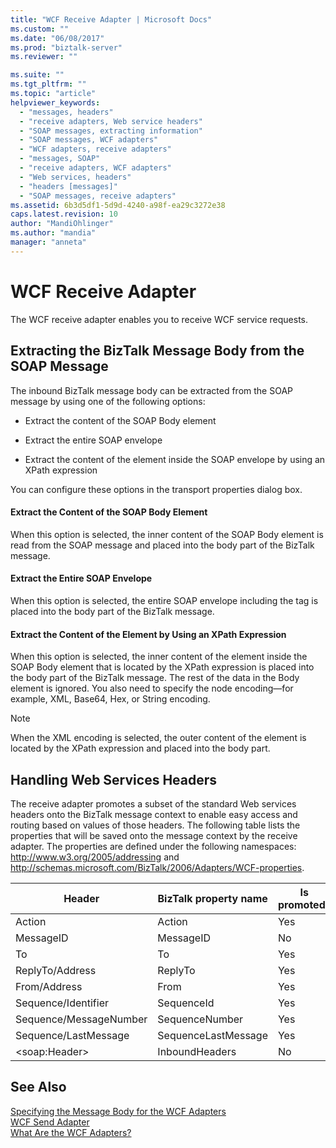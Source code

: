 ```yaml
---
title: "WCF Receive Adapter | Microsoft Docs"
ms.custom: ""
ms.date: "06/08/2017"
ms.prod: "biztalk-server"
ms.reviewer: ""

ms.suite: ""
ms.tgt_pltfrm: ""
ms.topic: "article"
helpviewer_keywords: 
  - "messages, headers"
  - "receive adapters, Web service headers"
  - "SOAP messages, extracting information"
  - "SOAP messages, WCF adapters"
  - "WCF adapters, receive adapters"
  - "messages, SOAP"
  - "receive adapters, WCF adapters"
  - "Web services, headers"
  - "headers [messages]"
  - "SOAP messages, receive adapters"
ms.assetid: 6b3d5df1-5d9d-4240-a98f-ea29c3272e38
caps.latest.revision: 10
author: "MandiOhlinger"
ms.author: "mandia"
manager: "anneta"
---
```

# WCF Receive Adapter
The WCF receive adapter enables you to receive WCF service requests.  
  
## Extracting the BizTalk Message Body from the SOAP Message  
 The inbound BizTalk message body can be extracted from the SOAP message by using one of the following options:  
  
-   Extract the content of the SOAP Body element  
  
-   Extract the entire SOAP envelope  
  
-   Extract the content of the element inside the SOAP envelope by using an XPath expression  
  
 You can configure these options in the transport properties dialog box.  
  
#### Extract the Content of the SOAP Body Element  
 When this option is selected, the inner content of the SOAP Body element is read from the SOAP message and placed into the body part of the BizTalk message.  
  
#### Extract the Entire SOAP Envelope  
 When this option is selected, the entire SOAP envelope including the tag is placed into the body part of the BizTalk message.  
  
#### Extract the Content of the Element by Using an XPath Expression  
 When this option is selected, the inner content of the element inside the SOAP Body element that is located by the XPath expression is placed into the body part of the BizTalk message. The rest of the data in the Body element is ignored. You also need to specify the node encoding—for example, XML, Base64, Hex, or String encoding.  
  
> [!NOTE]
>  When the XML encoding is selected, the outer content of the element is located by the XPath expression and placed into the body part.  
  
## Handling Web Services Headers  
 The receive adapter promotes a subset of the standard Web services headers onto the BizTalk message context to enable easy access and routing based on values of those headers. The following table lists the properties that will be saved onto the message context by the receive adapter. The properties are defined under the following namespaces: http://www.w3.org/2005/addressing and http://schemas.microsoft.com/BizTalk/2006/Adapters/WCF-properties.  
  
|Header|BizTalk property name|Is promoted?|  
|------------|---------------------------|------------------|  
|Action|Action|Yes|  
|MessageID|MessageID|No|  
|To|To|Yes|  
|ReplyTo/Address|ReplyTo|Yes|  
|From/Address|From|Yes|  
|Sequence/Identifier|SequenceId|Yes|  
|Sequence/MessageNumber|SequenceNumber|Yes|  
|Sequence/LastMessage|SequenceLastMessage|Yes|  
|\<soap:Header>|InboundHeaders|No|  
  
## See Also  
 [Specifying the Message Body for the WCF Adapters](../core/specifying-the-message-body-for-the-wcf-adapters.md)   
 [WCF Send Adapter](../core/wcf-send-adapter.md)   
 [What Are the WCF Adapters?](../core/what-are-the-wcf-adapters.md)